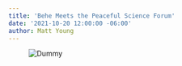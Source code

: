 ```yaml
---
title: 'Behe Meets the Peaceful Science Forum'
date: '2021-10-20 12:00:00 -06:00'
author: Matt Young
---
```

<figure>
<img src="/uploads/2020/Dummy.jpg" alt="Dummy"/>
<figcaption>
</figcaption>
</figure>

<!--more-->
